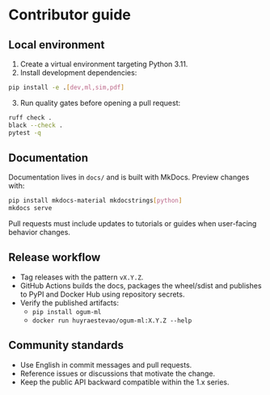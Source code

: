 # Contributor guide

## Local environment

1. Create a virtual environment targeting Python 3.11.
2. Install development dependencies:

```bash
pip install -e .[dev,ml,sim,pdf]
```

3. Run quality gates before opening a pull request:

```bash
ruff check .
black --check .
pytest -q
```

## Documentation

Documentation lives in `docs/` and is built with MkDocs. Preview changes with:

```bash
pip install mkdocs-material mkdocstrings[python]
mkdocs serve
```

Pull requests must include updates to tutorials or guides when user-facing
behavior changes.

## Release workflow

- Tag releases with the pattern `vX.Y.Z`.
- GitHub Actions builds the docs, packages the wheel/sdist and publishes to PyPI
  and Docker Hub using repository secrets.
- Verify the published artifacts:
  - `pip install ogum-ml`
  - `docker run huyraestevao/ogum-ml:X.Y.Z --help`

## Community standards

- Use English in commit messages and pull requests.
- Reference issues or discussions that motivate the change.
- Keep the public API backward compatible within the 1.x series.
